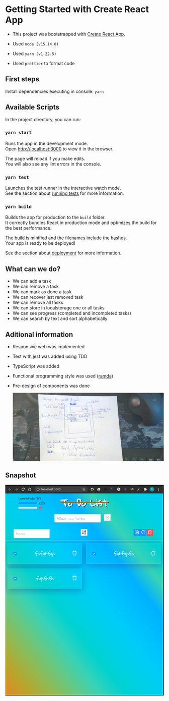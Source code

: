 # Getting Started with Create React App

- This project was bootstrapped with [Create React App](https://github.com/facebook/create-react-app).

- Used `node (v15.14.0)`
- Used `yarn (v1.22.5)`
- Used `prettier` to format code

## First steps

Install dependencies executing in console: `yarn`

## Available Scripts

In the project directory, you can run:

### `yarn start`

Runs the app in the development mode.\
Open [http://localhost:3000](http://localhost:3000) to view it in the browser.

The page will reload if you make edits.\
You will also see any lint errors in the console.

### `yarn test`

Launches the test runner in the interactive watch mode.\
See the section about [running tests](https://facebook.github.io/create-react-app/docs/running-tests) for more information.

### `yarn build`

Builds the app for production to the `build` folder.\
It correctly bundles React in production mode and optimizes the build for the best performance.

The build is minified and the filenames include the hashes.\
Your app is ready to be deployed!

See the section about [deployment](https://facebook.github.io/create-react-app/docs/deployment) for more information.

## What can we do?

- We can add a task
- We can remove a task
- We can mark as done a task
- We can recover last removed task
- We can remove all tasks
- We can store in localstorage one or all tasks
- We can see progress (completed and incompleted tasks)
- We can search by text and sort alphabetically

## Aditional information

- Responsive web was implemented
- Test with jest was added using TDD
- TypeScript was added
- Functional programming style was used ([ramda](https://ramdajs.com/docs/))
- Pre-design of components was done

  ![captura](./public/predesign.jpg)

## Snapshot

![captura](./public/captura.png)
